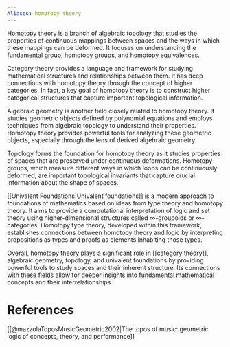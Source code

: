 ```yaml
---
Aliases: homotopy theory
---
```



Homotopy theory is a branch of algebraic topology that studies the properties of continuous mappings between spaces and the ways in which these mappings can be deformed. It focuses on understanding the fundamental group, homotopy groups, and homotopy equivalences.

Category theory provides a language and framework for studying mathematical structures and relationships between them. It has deep connections with homotopy theory through the concept of higher categories. In fact, a key goal of homotopy theory is to construct higher categorical structures that capture important topological information.

Algebraic geometry is another field closely related to homotopy theory. It studies geometric objects defined by polynomial equations and employs techniques from algebraic topology to understand their properties. Homotopy theory provides powerful tools for analyzing these geometric objects, especially through the lens of derived algebraic geometry.

Topology forms the foundation for homotopy theory as it studies properties of spaces that are preserved under continuous deformations. Homotopy groups, which measure different ways in which loops can be continuously deformed, are important topological invariants that capture crucial information about the shape of spaces.

[[Univalent Foundations|Univalent foundations]] is a modern approach to foundations of mathematics based on ideas from type theory and homotopy theory. It aims to provide a computational interpretation of logic and set theory using higher-dimensional structures called ∞-groupoids or ∞-categories. Homotopy type theory, developed within this framework, establishes connections between homotopy theory and logic by interpreting propositions as types and proofs as elements inhabiting those types.

Overall, homotopy theory plays a significant role in [[category theory]], algebraic geometry, topology, and univalent foundations by providing powerful tools to study spaces and their inherent structure. Its connections with these fields allow for deeper insights into fundamental mathematical concepts and their interrelationships.

# References
[[@mazzolaToposMusicGeometric2002|The topos of music: geometric logic of concepts, theory, and performance]]